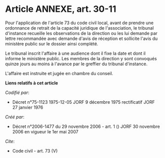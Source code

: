 # Article ANNEXE, art. 30-11

Pour l'application de l'article 73 du code civil local, avant de prendre une ordonnance de retrait de la capacité juridique
de l'association, le tribunal d'instance recueille les observations de la direction ou les lui demande par lettre recommandée
avec demande d'avis de réception et sollicite l'avis du ministère public sur le dossier ainsi complété.

Le tribunal inscrit l'affaire à une audience dont il fixe la date et dont il informe le ministère public. Les membres de la
direction y sont convoqués quinze jours au moins à l'avance par le greffier du tribunal d'instance.

L'affaire est instruite et jugée en chambre du conseil.

**Liens relatifs à cet article**

_Codifié par_:

  - Décret n°75-1123 1975-12-05 JORF 9 décembre 1975 rectificatif JORF 27 janvier 1976

_Créé par_:

  - Décret n°2006-1477 du 29 novembre 2006 - art. 1 () JORF 30 novembre 2006 en vigueur le 1er mai 2007

_Cite_:

  - Code civil - art. 73 (V)
